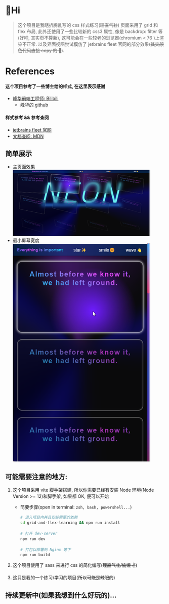 # 👋Hi

> 这个项目是我瞎折腾乱写的 css 样式练习(~~理直气壮~~)
> 页面采用了 grid 和 flex 布局, 此外还使用了一些比较新的 css3 属性, 像是 backdrop: filter 等(好吧, 其实页不算新), 这可能会在一些较老的浏览器(chromium \< 76 )上渲染不正常. 以及界面视图尝试模仿了 jetbrains fleet 官网的部分效果(~~其实颜色代码直接 copy 的 🤣~~).

# References

#### 这个项目参考了一些博主给的样式, 在这里表示感谢

- [峰华前端工程师: Bilibili](https://space.bilibili.com/302954484)
  - [峰华的 github](https://github.com/zxuqian/html-css-examples)

#### 样式参考 && 参考查阅

- [jetbrains fleet 官网](https://www.jetbrains.com/zh-cn/fleet/)
- [文档查阅: MDN](https://developer.mozilla.org)

## 简单展示

- 主页面效果
  <img src=".assets/major-screen.png" alt="图片好像没加载出来🥲" width="90%" />
- 最小屏幕宽度
  <img src=".assets/min-width-effect.png" alt="图片好像没加载出来🥲" width="90%" />

## 可能需要注意的地方:

1. 这个项目采用 vite 脚手架搭建, 所以你需要已经有安装 Node 环境(Node Version >= 12)和脚手架, 如果都 OK, 便可以开始

   - 简要步骤(open in terminal: `zsh, bash, powershell...`)

     ```sh
     # 进入项目内并且安装需要的依赖
     cd grid-and-flex-learning && npm run install

     # 打开 dev-server
     npm run dev

     # 打包以部署到 Nginx 等下
     npm run build
     ```

2. 这个项目使用了 sass 来进行 css 的简化编写(~~理直气壮/偷懒 ✌️~~)
3. 这只是我的一个练习/学习的项目(~~所以可能是辣眼的~~)

## 持续更新中(如果我想到什么好玩的)...
